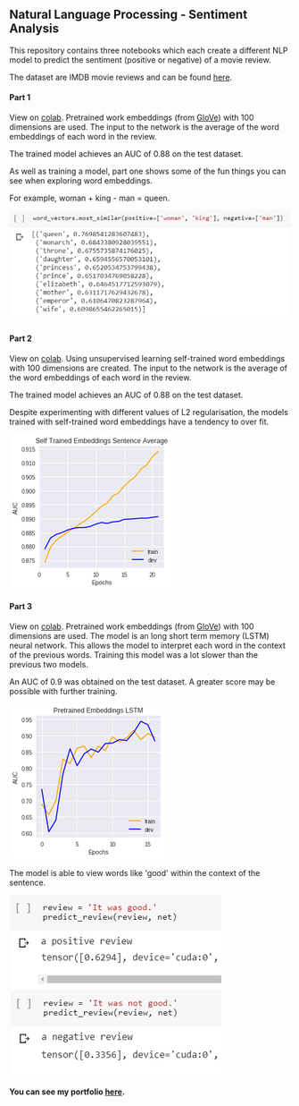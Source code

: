 ## Natural Language Processing - Sentiment Analysis

This repository contains three notebooks which each create a different NLP model to predict the sentiment (positive or negative) of a movie review.

The dataset are IMDB movie reviews and can be found [here](https://www.kaggle.com/utathya/imdb-review-dataset).

#### Part 1

View on [colab](https://colab.research.google.com/drive/1YQm_uZvSVQ3vvfVrkeVDu-Ru2osVuHyU). 
Pretrained work embeddings (from [GloVe](https://nlp.stanford.edu/projects/glove/)) with 100 dimensions are used. The input to the network is the average of the word embeddings of each word in the review.

The trained model achieves an AUC of 0.88 on the test dataset.

As well as training a model, part one shows some of the fun things you can see when exploring word embeddings.

For example, woman + king - man = queen.

![](queen-to-king.PNG)

#### Part 2

View on [colab](https://colab.research.google.com/drive/12kYa6bej_kei2LfCRb2m-pYgiH2yL7yN). 
Using unsupervised learning self-trained word embeddings with 100 dimensions are created. The input to the network is the average of the word embeddings of each word in the review.

The trained model achieves an AUC of 0.88 on the test dataset.

Despite experimenting with different values of L2 regularisation, the models trained with self-trained word embeddings have a tendency to over fit.

![](overfit.png)

#### Part 3

View on [colab](https://colab.research.google.com/drive/1pBT5wNRTqY26oAwgkvXCZOEba0yrmbc0). 
Pretrained work embeddings (from [GloVe](https://nlp.stanford.edu/projects/glove/)) with 100 dimensions are used.
The model is an long short term memory (LSTM) neural network. This allows the model to interpret each word in the context of the previous words.
Training this model was a lot slower than the previous two models.

An AUC of 0.9 was obtained on the test dataset. A greater score may be possible with further training.

![](LSTM-2.png)

The model is able to view words like 'good' within the context of the sentence.

![](good.png)


#### You can see my portfolio [here](http://benjaminphillips22.github.io).